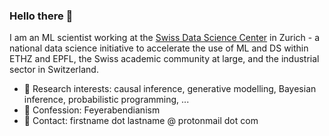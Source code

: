 ### Hello there 👋

I am an ML scientist working at the [Swiss Data Science Center](https://datascience.ch/) in Zurich - a national data science initiative to accelerate the use of ML and DS within ETHZ and EPFL, the Swiss academic community at large, and the industrial sector in Switzerland.

- 🔭 Research interests: causal inference, generative modelling, Bayesian inference, probabilistic programming, ...
- 🌱 Confession: Feyerabendianism
- 👋 Contact: firstname dot lastname @ protonmail dot com


